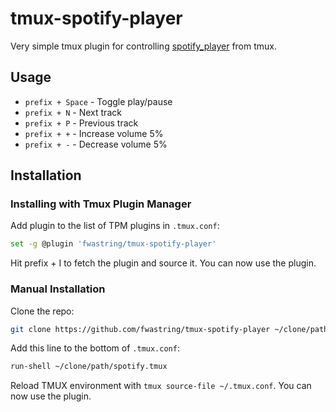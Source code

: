 # tmux-spotify-player

Very simple tmux plugin for controlling [spotify_player](https://github.com/aome510/spotify-player) from tmux.

## Usage

- `prefix + Space` - Toggle play/pause
- `prefix + N` - Next track
- `prefix + P` - Previous track
- `prefix + +` - Increase volume 5%
- `prefix + -` - Decrease volume 5%

## Installation

### Installing with Tmux Plugin Manager

Add plugin to the list of TPM plugins in `.tmux.conf`:

```bash
set -g @plugin 'fwastring/tmux-spotify-player'
```

Hit prefix + I to fetch the plugin and source it. You can now use the plugin.

### Manual Installation

Clone the repo:

```bash
git clone https://github.com/fwastring/tmux-spotify-player ~/clone/path
```

Add this line to the bottom of `.tmux.conf`:

```bash
run-shell ~/clone/path/spotify.tmux
```

Reload TMUX environment with `tmux source-file ~/.tmux.conf`. You can now use the plugin.

